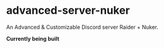 # advanced-server-nuker
An Advanced &amp; Customizable Discord server Raider + Nuker.

**Currently being built**
